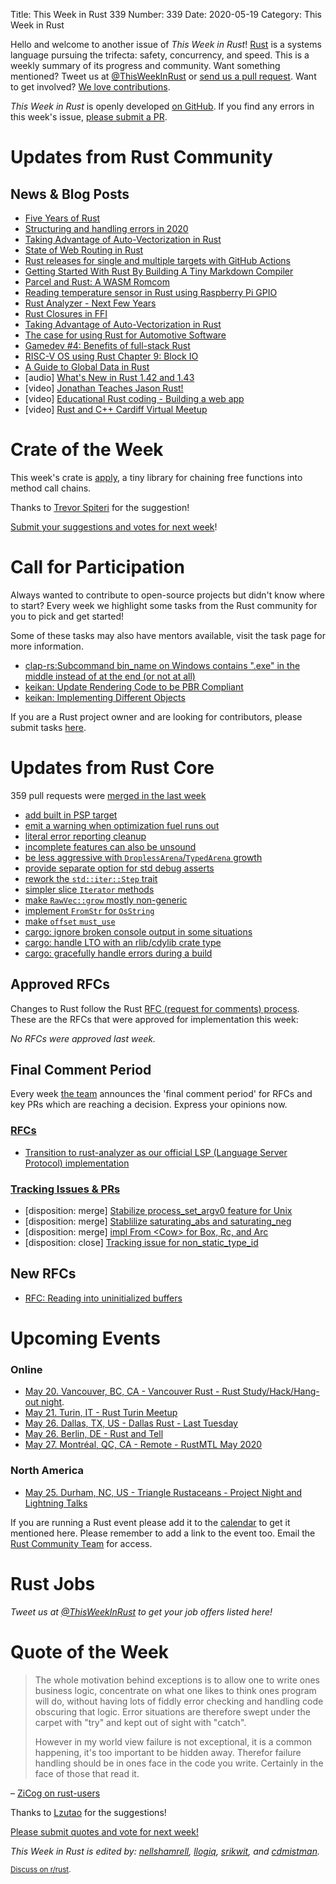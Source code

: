 Title: This Week in Rust 339
Number: 339
Date: 2020-05-19
Category: This Week in Rust

Hello and welcome to another issue of *This Week in Rust*!
[Rust](http://rust-lang.org) is a systems language pursuing the trifecta: safety, concurrency, and speed.
This is a weekly summary of its progress and community.
Want something mentioned? Tweet us at [@ThisWeekInRust](https://twitter.com/ThisWeekInRust) or [send us a pull request](https://github.com/cmr/this-week-in-rust).
Want to get involved? [We love contributions](https://github.com/rust-lang/rust/blob/master/CONTRIBUTING.md).

*This Week in Rust* is openly developed [on GitHub](https://github.com/cmr/this-week-in-rust).
If you find any errors in this week's issue, [please submit a PR](https://github.com/cmr/this-week-in-rust/pulls).

# Updates from Rust Community

## News & Blog Posts

* [Five Years of Rust](https://blog.rust-lang.org/2020/05/15/five-years-of-rust.html)
* [Structuring and handling errors in 2020](https://nick.groenen.me/posts/rust-error-handling/)
* [Taking Advantage of Auto-Vectorization in Rust](https://nickwilcox.github.io/blog/autovec/)
* [State of Web Routing in Rust](https://pksunkara.com/posts/state-of-routing-in-rust/)
* [Rust releases for single and multiple targets with GitHub Actions](https://mateuscosta.me/rust-releases-with-github-actions)
* [Getting Started With Rust By Building A Tiny Markdown Compiler](https://jesselawson.org/rust/getting-started-with-rust-by-building-a-tiny-markdown-compiler/)
* [Parcel and Rust: A WASM Romcom](https://dev.to/potatostudios_/parcel-and-rust-a-wasm-romcom-545e)
* [Reading temperature sensor in Rust using Raspberry Pi GPIO](https://dev.to/citizen_stig/reading-temperature-sensor-in-rust-using-raspberry-pi-gpio-bhf)
* [Rust Analyzer - Next Few Years](https://rust-analyzer.github.io/blog/2020/05/18/next-few-years.html)
* [Rust Closures in FFI](http://adventures.michaelfbryan.com/posts/rust-closures-in-ffi/)
* [Taking Advantage of Auto-Vectorization in Rust](https://nickwilcox.github.io/blog/autovec/)
* [The case for using Rust for Automotive Software](https://medium.com/@sojan.james/the-case-for-using-rust-for-automotive-software-19400779f126)
* [Gamedev #4: Benefits of full-stack Rust](https://www.jakobmeier.ch/blogging/Paddlers_4.html)
* [RISC-V OS using Rust Chapter 9: Block IO](http://osblog.stephenmarz.com/ch9.html)
* [A Guide to Global Data in Rust](https://github.com/paulkernfeld/global-data-in-rust)
* [audio] [What's New in Rust 1.42 and 1.43](https://rustacean-station.org/episode/014-rust-1.42-1.43/)
* [video] [Jonathan Teaches Jason Rust!](https://www.youtube.com/watch?v=EzQ7YIIo1rY&feature=youtu.be)
* [video] [Educational Rust coding - Building a web app](https://www.twitch.tv/videos/623988324)
* [video] [Rust and C++ Cardiff Virtual Meetup](https://www.youtube.com/watch?v=s8WMaVU3EBs&feature=youtu.be)

# Crate of the Week

This week's crate is [apply](https://crates.io/crates/apply), a tiny library for chaining free functions into method call chains.

Thanks to [Trevor Spiteri](https://users.rust-lang.org/t/crate-of-the-week/2704/769) for the suggestion!

[Submit your suggestions and votes for next week][submit_crate]!

[submit_crate]: https://users.rust-lang.org/t/crate-of-the-week/2704

# Call for Participation

Always wanted to contribute to open-source projects but didn't know where to start?
Every week we highlight some tasks from the Rust community for you to pick and get started!

Some of these tasks may also have mentors available, visit the task page for more information.

* [clap-rs:Subcommand bin_name on Windows contains ".exe" in the middle instead of at the end (or not at all)](https://github.com/clap-rs/clap/issues/992)
* [keikan: Update Rendering Code to be PBR Compliant](https://github.com/Tloru/keikan/issues/1)
* [keikan: Implementing Different Objects](https://github.com/Tloru/keikan/issues/2)

If you are a Rust project owner and are looking for contributors, please submit tasks [here][guidelines].

[guidelines]: https://users.rust-lang.org/t/twir-call-for-participation/4821

# Updates from Rust Core

359 pull requests were [merged in the last week][merged]

[merged]: https://github.com/search?q=is%3Apr+org%3Arust-lang+is%3Amerged+merged%3A2020-05-11..2020-05-18

* [add built in PSP target](https://github.com/rust-lang/rust/pull/72062)
* [emit a warning when optimization fuel runs out](https://github.com/rust-lang/rust/pull/72067)
* [literal error reporting cleanup](https://github.com/rust-lang/rust/pull/72047)
* [incomplete features can also be unsound](https://github.com/rust-lang/rust/pull/72045)
* [be less aggressive with `DroplessArena`/`TypedArena` growth](https://github.com/rust-lang/rust/pull/71872)
* [provide separate option for std debug asserts](https://github.com/rust-lang/rust/pull/72146)
* [rework the `std::iter::Step` trait](https://github.com/rust-lang/rust/pull/69659)
* [simpler slice `Iterator` methods](https://github.com/rust-lang/rust/pull/72166)
* [make `RawVec::grow` mostly non-generic](https://github.com/rust-lang/rust/pull/72013)
* [implement `FromStr` for `OsString`](https://github.com/rust-lang/rust/pull/71662)
* [make `offset` `must_use`](https://github.com/rust-lang/rust/pull/72143)
* [cargo: ignore broken console output in some situations](https://github.com/rust-lang/cargo/pull/8236)
* [cargo: handle LTO with an rlib/cdylib crate type](https://github.com/rust-lang/cargo/pull/8254)
* [cargo: gracefully handle errors during a build](https://github.com/rust-lang/cargo/pull/8247)

## Approved RFCs

Changes to Rust follow the Rust [RFC (request for comments) process](https://github.com/rust-lang/rfcs#rust-rfcs). These
are the RFCs that were approved for implementation this week:

*No RFCs were approved last week.*

## Final Comment Period

Every week [the team](https://www.rust-lang.org/team.html) announces the
'final comment period' for RFCs and key PRs which are reaching a
decision. Express your opinions now.

### [RFCs](https://github.com/rust-lang/rfcs/labels/final-comment-period)

* [Transition to rust-analyzer as our official LSP (Language Server Protocol) implementation](https://github.com/rust-lang/rfcs/pull/2912)

### [Tracking Issues & PRs](https://github.com/rust-lang/rust/labels/final-comment-period)

* [disposition: merge] [Stabilize process_set_argv0 feature for Unix](https://github.com/rust-lang/rust/pull/72123)
* [disposition: merge] [Stablilize saturating_abs and saturating_neg](https://github.com/rust-lang/rust/pull/71886)
* [disposition: merge] [impl From \<Cow\> for Box, Rc, and Arc](https://github.com/rust-lang/rust/pull/71447)
* [disposition: close] [Tracking issue for non_static_type_id](https://github.com/rust-lang/rust/issues/41875)

## New RFCs
* [RFC: Reading into uninitialized buffers](https://github.com/rust-lang/rfcs/pull/2930)

# Upcoming Events

### Online
* [May 20. Vancouver, BC, CA - Vancouver Rust - Rust Study/Hack/Hang-out night](https://www.meetup.com/Vancouver-Rust/events/qnrgnrybchbbc/).
* [May 21. Turin, IT - Rust Turin Meetup](https://community.mozilla.org/events/gruppo-di-studio-di-rust/)
* [May 26. Dallas, TX, US - Dallas Rust - Last Tuesday](https://www.meetup.com/Dallas-Rust/events/nppvrrybchbjc/)
* [May 26. Berlin, DE - Rust and Tell](https://www.meetup.com/Rust-Berlin/events/270319545/)
* [May 27. Montréal, QC, CA - Remote - RustMTL May 2020](https://www.meetup.com/Rust-Montreal/events/270635425)


### North America
* [May 25. Durham, NC, US - Triangle Rustaceans - Project Night and Lightning Talks](https://www.meetup.com/triangle-rustaceans/events/mfglwpybchbhc/)


If you are running a Rust event please add it to the [calendar] to get
it mentioned here. Please remember to add a link to the event too.
Email the [Rust Community Team][community] for access.

[calendar]: https://www.google.com/calendar/embed?src=apd9vmbc22egenmtu5l6c5jbfc%40group.calendar.google.com
[community]: mailto:community-team@rust-lang.org

# Rust Jobs

*Tweet us at [@ThisWeekInRust](https://twitter.com/ThisWeekInRust) to get your job offers listed here!*

# Quote of the Week

> The whole motivation behind exceptions is to allow one to write ones business logic, concentrate on what one likes to think ones program will do, without having lots of fiddly error checking and handling code obscuring that logic. Error situations are therefore swept under the carpet with "try" and kept out of sight with "catch".
>
> However in my world view failure is not exceptional, it is a common happening, it's too important to be hidden away. Therefor failure handling should be in ones face in the code you write. Certainly in the face of those that read it.

– [ZiCog on rust-users](https://users.rust-lang.org/t/did-rust-make-the-right-choice-about-error-handling/41736/29)

Thanks to [Lzutao](https://users.rust-lang.org/t/twir-quote-of-the-week/328/872) for the suggestions!

[Please submit quotes and vote for next week!](https://users.rust-lang.org/t/twir-quote-of-the-week/328)

*This Week in Rust is edited by: [nellshamrell](https://github.com/nellshamrell), [llogiq](https://github.com/llogiq), [srikwit](https://github.com/srikwit), and [cdmistman](https://github.com/cdmistman).*

<small>[Discuss on r/rust]().</small>
